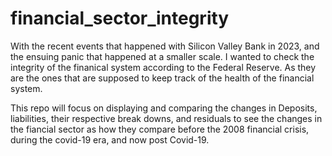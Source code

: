 # financial_sector_integrity

With the recent events that happened with Silicon Valley Bank in 2023, and the ensuing panic that happened at a smaller scale. I wanted to check the integrity of the finanical system according to the Federal Reserve. As they are the ones that are supposed to keep track of the health of the financial system. 

This repo will focus on displaying and comparing the changes in Deposits, liabilities, their respective break downs, and residuals to see the changes in the fiancial sector as how they compare before the 2008 financial crisis, during the covid-19 era, and now post Covid-19. 

